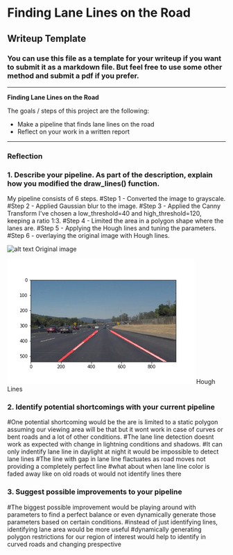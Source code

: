 # **Finding Lane Lines on the Road** 

## Writeup Template

### You can use this file as a template for your writeup if you want to submit it as a markdown file. But feel free to use some other method and submit a pdf if you prefer.

---

**Finding Lane Lines on the Road**

The goals / steps of this project are the following:
* Make a pipeline that finds lane lines on the road
* Reflect on your work in a written report


[//]: # (Image References)

[image0]: ./test_images/solidWhiteCurve.jpg "Original Image"
[image1]: ./test_images_output/solidWhiteCurve_res.jpg "Hough Lines"

---

### Reflection

### 1. Describe your pipeline. As part of the description, explain how you modified the draw_lines() function.

My pipeline consists of 6 steps. 
#Step 1 - Converted the image to grayscale.
#Step 2 - Applied Gaussian blur to the image. 
#Step 3 - Applied the Canny Transform I've chosen a low_threshold=40 and high_threshold=120, keeping a ratio 1:3.
#Step 4 - Limited the area in a polygon shape where the lanes are. 
#Step 5 - Applying the Hough lines and tuning the parameters.
#Step 6 - overlaying the original image with Hough lines.

![alt text][image0]
Original image

![alt text][image1]
Hough Lines


### 2. Identify potential shortcomings with your current pipeline


#One potential shortcoming would be the are is limited to a static polygon assuming our viewing area will be that but it wont work in case of curves or bent roads and a lot of other conditions.
#The lane line detection doesnt work as expected with change in lightning conditions and shadows.
#It can only indentify lane line in daylight at night it would be impossible to detect lane lines
#The line with gap in lane line flactuates as road moves not providing a completely perfect line
#what about when lane line color is faded away like on old roads ot would not identify lines there

### 3. Suggest possible improvements to your pipeline
#The biggest possible improvement would be playing around with parameters to find a perfect balance or even dynamically generate those parameters based on certain conditions.
#instead of just identifying lines, identifying lane area would be more useful
#dynamically generating polygon restrictions for our region of interest would help to identify in curved roads and changing prespective
